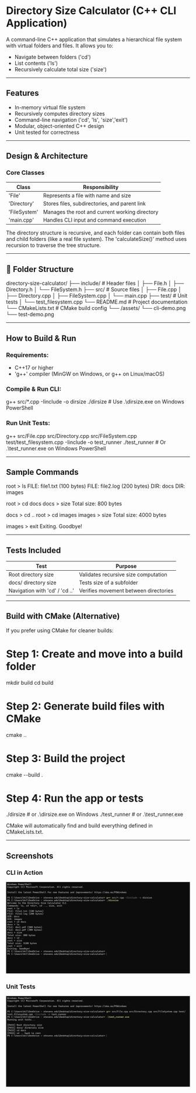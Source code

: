 # Directory Size Calculator (C++ CLI Application)

A command-line C++ application that simulates a hierarchical file system with virtual folders and files. It allows you to:

- Navigate between folders ('cd')
- List contents ('ls')
- Recursively calculate total size ('size')

---

## Features

- In-memory virtual file system
- Recursively computes directory sizes
- Command-line navigation ('cd', 'ls', 'size','exit')
- Modular, object-oriented C++ design
- Unit tested for correctness

---

## Design & Architecture

### Core Classes

| Class       | Responsibility                                 |
|-------------|------------------------------------------------|
| 'File'      | Represents a file with name and size           |
| 'Directory' | Stores files, subdirectories, and parent link  |
| 'FileSystem'| Manages the root and current working directory |
| 'main.cpp'  | Handles CLI input and command execution        |

The directory structure is recursive, and each folder can contain both files and child folders (like a real file system). The 'calculateSize()' method uses recursion to traverse the tree structure.

---

## 📂 Folder Structure

directory-size-calculator/
├── include/ # Header files
│ ├── File.h
│ ├── Directory.h
│ └── FileSystem.h
├── src/ # Source files
│ ├── File.cpp
│ ├── Directory.cpp
│ ├── FileSystem.cpp
│ └── main.cpp
├── test/ # Unit tests
│ └── test_filesystem.cpp
└── README.md # Project documentation
└── CMakeLists.txt # CMake build config
└── /assets/
  └── cli-demo.png
  └── test-demo.png

---

## How to Build & Run

### Requirements:
- C++17 or higher
- 'g++' compiler (MinGW on Windows, or g++ on Linux/macOS)

### Compile & Run CLI:

g++ src/*.cpp -Iinclude -o dirsize
./dirsize           # Use .\dirsize.exe on Windows PowerShell

### Run Unit Tests:

g++ src/File.cpp src/Directory.cpp src/FileSystem.cpp test/test_filesystem.cpp -Iinclude -o test_runner
./test_runner       # Or .\test_runner.exe on Windows PowerShell

---

## Sample Commands

root > ls
FILE: file1.txt (100 bytes)
FILE: file2.log (200 bytes)
DIR: docs
DIR: images

root > cd docs
docs > size
Total size: 800 bytes

docs > cd ..
root > cd images
images > size
Total size: 4000 bytes

images > exit
Exiting. Goodbye!

---

## Tests Included

| Test                           | Purpose                               |
| ------------------------------ | ------------------------------------- |
| Root directory size            | Validates recursive size computation  |
| docs/ directory size           | Tests size of a subfolder             |
| Navigation with 'cd' / 'cd ..' | Verifies movement between directories |

---

## Build with CMake (Alternative)
If you prefer using CMake for cleaner builds:

# Step 1: Create and move into a build folder
mkdir build
cd build

# Step 2: Generate build files with CMake
cmake ..

# Step 3: Build the project
cmake --build .

# Step 4: Run the app or tests
./dirsize        # or .\dirsize.exe on Windows
./test_runner    # or .\test_runner.exe

CMake will automatically find and build everything defined in CMakeLists.txt.

---

## Screenshots

### CLI in Action
![CLI demo](assets/cli-demo.png)

### Unit Tests
![Test runner](assets/test-demo.png)
